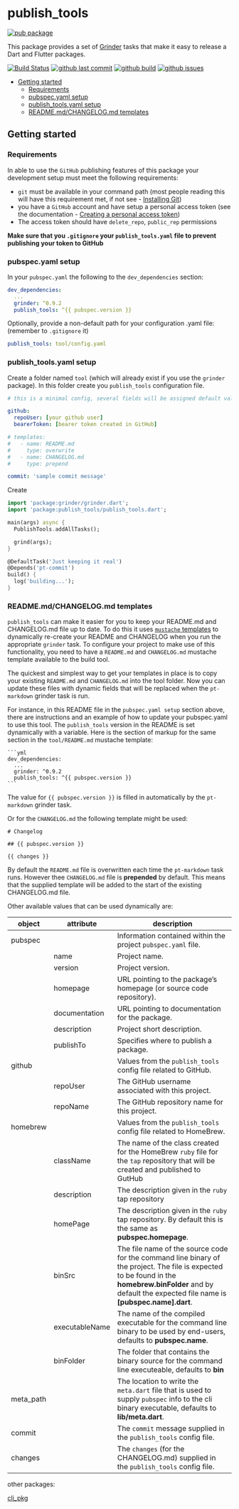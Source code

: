 # publish_tools

[![pub package](https://img.shields.io/pub/v/publish_tools.svg)](https://pub.dartlang.org/packages/publish_tools)

This package provides a set of [Grinder](https://pub.dev/packages/grinder) tasks that make it easy to release a Dart and Flutter packages.

[![Build Status](https://github.com/faithoflifedev/publish_tools/workflows/Dart/badge.svg)](https://github.com/faithoflifedev/publish_tools/actions) [![github last commit](https://shields.io/github/last-commit/faithoflifedev/publish_tools)](https://shields.io/github/last-commit/faithoflifedev/publish_tools) [![github build](https://shields.io/github/workflow/status/faithoflifedev/publish_tools/Dart)](https://shields.io/github/workflow/status/faithoflifedev/publish_tools/Dart) [![github issues](https://shields.io/github/issues/faithoflifedev/publish_tools)](https://shields.io/github/issues/faithoflifedev/publish_tools)

- [Getting started](#getting-started)
  - [Requirements](#requirements)
  - [pubspec.yaml setup](#pubspecyaml-setup)
  - [publish\_tools.yaml setup](#publish_toolsyaml-setup)
  - [README.md/CHANGELOG.md templates](#readmemdchangelogmd-templates)

## Getting started

### Requirements

In able to use the `GitHub` publishing features of this package your development setup must meet the following requirements:

* `git` must be available in your command path (most people reading this will have this requirement met, if not see - [Installing Git](https://git-scm.com/book/en/v2/Getting-Started-Installing-Git))
* you have a `GitHub` account and have setup a personal access token (see the documentation - [Creating a personal access token](https://docs.github.com/en/authentication/keeping-your-account-and-data-secure/creating-a-personal-access-token))
* The access token should have `delete_repo`, `public_rep` permissions

__Make sure that you `.gitignore` your `publish_tools.yaml` file to prevent publishing your token to GitHub__

### pubspec.yaml setup

In your `pubspec.yaml` the following to the `dev_dependencies` section:

```yml
dev_dependencies:
  ...
  grinder: ^0.9.2
  publish_tools: ^{{ pubspec.version }}
```

Optionally, provide a non-default path for your configuration .yaml file: (remember to `.gitignore` it)

```yml
publish_tools: tool/config.yaml
``` 

### publish_tools.yaml setup

Create a folder named `tool` (which will already exist if you use the `grinder` package).  In this folder create you `publish_tools` configuration file.

```yml
# this is a minimal config, several fields will be assigned default values

github:
  repoUser: [your github user]
  bearerToken: [bearer token created in GitHub]

# templates:
#   - name: README.md
#     type: overwrite
#   - name: CHANGELOG.md
#     type: prepend

commit: 'sample commit message'
```

Create 

```dart
import 'package:grinder/grinder.dart';
import 'package:publish_tools/publish_tools.dart';

main(args) async {
  PublishTools.addAllTasks();

  grind(args);
}

@DefaultTask('Just keeping it real')
@Depends('pt-commit')
build() {
  log('building...');
}
```

### README.md/CHANGELOG.md templates

`publish_tools` can make it easier for you to keep your README.md and CHANGELOG.md file up to date.  To do this it uses [`mustache` templates](https://mustache.github.io/) to dynamically re-create your README and CHANGELOG when you run the appropriate `grinder` task.  To configure your project to make use of this functionality, you need to have a `README.md` and `CHANGELOG.md` mustache template available to the build tool.

The quickest and simplest way to get your templates in place is to copy your existing `README.md` and `CHANGELOG.md` into the tool folder.  Now you can update these files with dynamic fields that will be replaced when the `pt-markdown` grinder task is run.

For instance, in this README file in the `pubspec.yaml setup` section above, there are instructions and an example of how to update your pubspec.yaml to use this tool.  The `publish_tools` version in the README is set dynamically with a variable.  Here is the section of markup for the same section in the `tool/README.md` mustache template:

````text
```yml
dev_dependencies:
  ...
  grinder: ^0.9.2
  publish_tools: ^{{ pubspec.version }}
```
````

The value for `{{ pubspec.version }}` is filled in automatically by the `pt-markdown` grinder task.

Or for the `CHANGELOG.md` the following template might be used:

```text
# Changelog

## {{ pubspec.version }}

{{ changes }}
```

By default the `README.md` file is overwritten each time the `pt-markdown` task runs.  However thee `CHANGELOG.md` file is **prepended** by default.  This means that the supplied template will be added to the start of the existing CHANGELOG.md file.

Other available values that can be used dynamically are:

| object    | attribute     | description |
| --------- | --------------- | ----------- |
| pubspec   |                 | Information contained within the project `pubspec.yaml` file. |
|           | name            | Project name. |
|           | version         | Project version. |
|           | homepage        | URL pointing to the package’s homepage (or source code repository). |
|           | documentation   | URL pointing to documentation for the package.
|           | description     | Project short description. |
|           | publishTo       | Specifies where to publish a package. |
| github    |                 | Values from the `publish_tools` config file related to GitHub. |
|           | repoUser        | The GitHub username associated with this project. |
|           | repoName        | The GitHub repository name for this project. |
| homebrew  |                 | Values from the `publish_tools` config file related to HomeBrew.
|           | className       | The name of the class created for the HomeBrew `ruby` file for the `tap` repository that will be created and published to GutHub |
|           | description     | The description given in the `ruby` tap repository |
|           | homePage        | The description given in the `ruby` tap repository.  By default this is the same as **pubspec.homepage**. |
|           | binSrc          | The file name of the source code for the command line binary of the project.  The file is expected to be found in the **homebrew.binFolder** and by default the expected file name is **\[pubspec.name].dart**. |
|           | executableName  | The name of the compiled executable for the command line binary to be used by end-users, defaults to **pubspec.name**. |
|           | binFolder       | The folder that contains the binary source for the command line executeable, defaults to **bin** |
| meta_path |                 | The location to write the `meta.dart` file that is used to supply `pubspec` info to the cli binary executable, defaults to **lib/meta.dart**. |
| commit    |                 | The `commit` message supplied in the `publish_tools` config file. |
| changes   |                 | The `changes` (for the CHANGELOG.md) supplied in the `publish_tools` config file. |


other packages:

[cli_pkg](https://pub.dev/packages/cli_pkg)